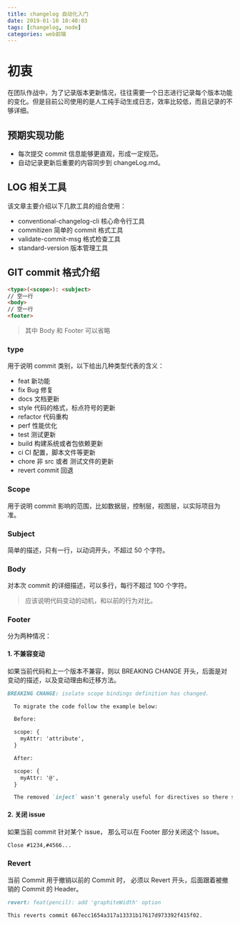```yaml
---
title: changelog 自动化入门
date: 2019-01-10 10:40:03
tags: [changelog, node]
categories: web前端
---
```


# 初衷

在团队作战中，为了记录版本更新情况，往往需要一个日志进行记录每个版本功能的变化。但是目前公司使用的是人工纯手动生成日志，效率比较低，而且记录的不够详细。

## 预期实现功能

* 每次提交 commit 信息能够更直观，形成一定规范。
* 自动记录更新后重要的内容同步到 changeLog.md。

## LOG 相关工具

该文章主要介绍以下几款工具的组合使用：

* conventional-changelog-cli 核心命令行工具
* commitizen 简单的 commit 格式工具
* validate-commit-msg 格式检查工具
* standard-version 版本管理工具

## GIT commit 格式介绍

```html
<type>(<scope>): <subject>
// 空一行
<body>
// 空一行
<footer>
```

> 其中 Body 和 Footer 可以省略

### type

用于说明 commit 类别，以下给出几种类型代表的含义：

* feat 新功能
* fix Bug 修复
* docs 文档更新
* style 代码的格式，标点符号的更新
* refactor 代码重构
* perf 性能优化
* test 测试更新
* build 构建系统或者包依赖更新
* ci CI 配置，脚本文件等更新
* chore 非 src 或者 测试文件的更新
* revert commit 回退

### Scope

用于说明 commit 影响的范围，比如数据层，控制层，视图层，以实际项目为准。

### Subject

简单的描述，只有一行，以动词开头，不超过 50 个字符。

### Body

对本次 commit 的详细描述，可以多行，每行不超过 100 个字符。
> 应该说明代码变动的动机，和以前的行为对比。

### Footer

分为两种情况：

#### 1. 不兼容变动

如果当前代码和上一个版本不兼容，则以 BREAKING CHANGE 开头，后面是对变动的描述，以及变动理由和迁移方法。

```md
BREAKING CHANGE: isolate scope bindings definition has changed.

  To migrate the code follow the example below:

  Before:

  scope: {
    myAttr: 'attribute',
  }

  After:

  scope: {
    myAttr: '@',
  }

  The removed `inject` wasn't generaly useful for directives so there should be no code using it.
```

#### 2. 关闭 issue

如果当前 commit 针对某个 issue， 那么可以在 Footer 部分关闭这个 Issue。

```md
Close #1234,#4566...
```

### Revert

当前 Commit 用于撤销以前的 Commit 时， 必须以 Revert 开头，后面跟着被撤销的 Commit 的 Header。

```md
revert: feat(pencil): add 'graphiteWidth' option

This reverts commit 667ecc1654a317a13331b17617d973392f415f02.
```

## 